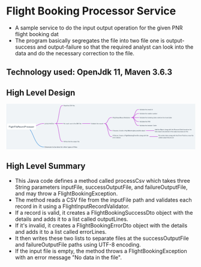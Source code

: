 # Flight Booking Processor Service

 - A sample service to do the input output operation for the given PNR flight booking dat
 - The program basically segregates the file into two file one is output-success and output-failure so that the required 
 analyst can look into the data and do the necessary correction to the file.
 
## Technology used: OpenJdk 11, Maven 3.6.3 
 
## High Level Design

 ![alt text](./images/Flight_Processor_Details@2x.png)

## High Level Summary

 - This Java code defines a method called processCsv which takes three String parameters inputFile, successOutputFile, 
 and failureOutputFile, and may throw a FlightBookingException. 
 - The method reads a CSV file from the inputFile path and validates each record in it using a FlightInputRecordValidator. 
 - If a record is valid, it creates a FlightBookingSuccessDto object with the details and adds it to a list called outputLines. 
 - If it's invalid, it creates a FlightBookingErrorDto object with the details and adds it to a list called errorLines. 
 - It then writes these two lists to separate files at the successOutputFile and failureOutputFile paths using UTF-8 encoding. 
 - If the input file is empty, the method throws a FlightBookingException with an error message "No data in the file".